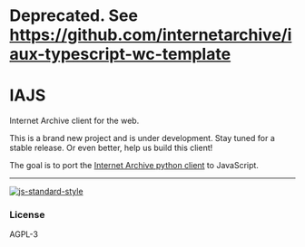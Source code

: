 # Deprecated.  See https://github.com/internetarchive/iaux-typescript-wc-template

# IAJS

Internet Archive client for the web.

This is a brand new project and is under development. Stay tuned for a stable release. Or even better, help us build this client!

The goal is to port the [Internet Archive python client](https://internetarchive.readthedocs.io/en/latest/index.html) to JavaScript.

---

[![js-standard-style](https://cdn.rawgit.com/feross/standard/master/badge.svg)](https://github.com/feross/standard)

### License

AGPL-3
